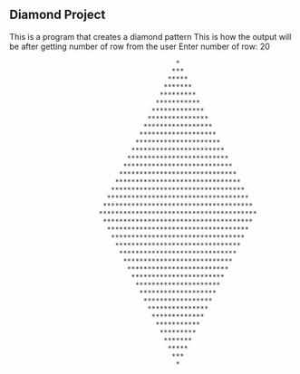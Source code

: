 ## Diamond Project
This is a program that creates a diamond pattern
This is how the output will be after getting number of row from the user
Enter number of row: 20



                                             *
                                            ***
                                           *****
                                          *******
                                         *********
                                        ***********
                                       *************
                                      ***************
                                     *****************
                                    *******************
                                   *********************
                                  ***********************
                                 *************************
                                ***************************
                               *****************************
                              *******************************
                             *********************************
                            ***********************************
                           *************************************
                          ***************************************
                           *************************************
                            ***********************************
                             *********************************
                              *******************************
                               *****************************
                                ***************************
                                 *************************
                                  ***********************
                                   *********************
                                    *******************
                                     *****************
                                      ***************
                                       *************
                                        ***********
                                         *********
                                          *******
                                           *****
                                            ***
                                             *
